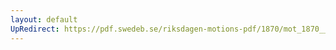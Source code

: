 ```yaml
---
layout: default
UpRedirect: https://pdf.swedeb.se/riksdagen-motions-pdf/1870/mot_1870__fk__00034/mot_1870__fk__00034_004.pdf
---
```


